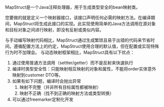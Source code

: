 

MapStruct是一个Java注释处理器，用于生成类型安全的bean映射类。

您要做的就是定义一个映射器接口，该接口声明任何必需的映射方法。在编译期间，MapStruct将生成此接口的实现。此实现使用简单的Java方法调用在源对象和目标对象之间进行映射，即没有反射或类似内容。

与手动编写映射代码相比，MapStruct通过生成繁琐且易于出错的代码来节省时间。遵循配置方法上的约定，MapStruct使用合理的默认值，但在配置或实现特殊行为时不加理会。
与动态映射框架相比，MapStruct具有以下优点：

1. 通过使用普通方法调用（settter/getter）而不是反射来快速执行
2. 编译时类型安全性：只能映射相互映射的对象和属性，不能将order实体意外映射到customer DTO等。
3. 如果有如下问题，编译时会抛出异常
   1. 映射不完整（并非所有目标属性都被映射）
   2. 映射不正确（找不到正确的映射方法或类型转换）
4. 可以通过freemarker定制化开发



